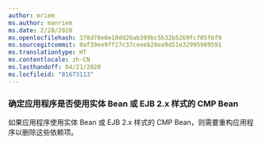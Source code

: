 ```yaml
---
author: mriem
ms.author: manriem
ms.date: 2/28/2020
ms.openlocfilehash: 378d70e0e10dd26ab399bc5b32b5269fcf05f6f9
ms.sourcegitcommit: 0af39ee9ff27c37ceeeb28ea9d51e32995989591
ms.translationtype: HT
ms.contentlocale: zh-CN
ms.lasthandoff: 04/21/2020
ms.locfileid: "81673113"
---
```

### <a name="determine-whether-your-application-uses-entity-beans-or-ejb-2x-style-cmp-beans"></a>确定应用程序是否使用实体 Bean 或 EJB 2.x 样式的 CMP Bean

如果应用程序使用实体 Bean 或 EJB 2.x 样式的 CMP Bean，则需要重构应用程序以删除这些依赖项。
